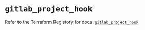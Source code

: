 # `gitlab_project_hook`

Refer to the Terraform Registory for docs: [`gitlab_project_hook`](https://registry.terraform.io/providers/gitlabhq/gitlab/16.7.0/docs/resources/project_hook).
